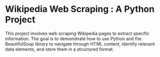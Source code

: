 # Wikipedia Web Scraping : A Python Project      

This project involves web scraping Wikipedia pages to extract specific information. The goal is to demonstrate how to use Python and the BeautifulSoup library to navigate through HTML content, identify relevant data elements, and store them in a structured format.
  

